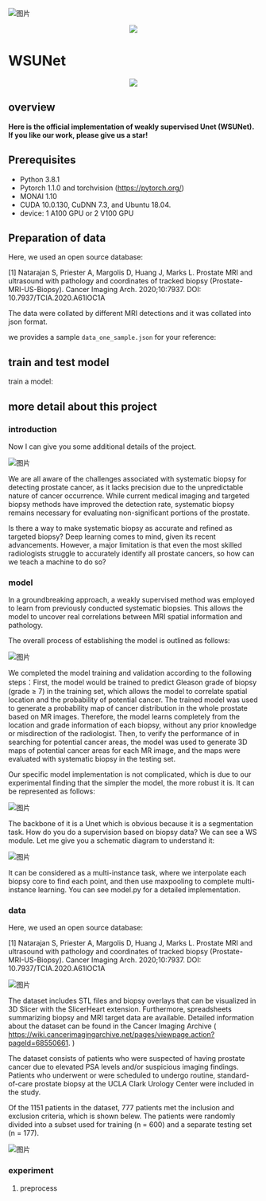 
![图片](https://github.com/Zhengyao0202/weakly_unet_prostate/assets/119670761/6f0c1348-401f-4700-bb4b-a011f179d1c3)

<div align="center"> <img src="https://visitor-badge.glitch.me/badge?page_id=sun0225SUN" /> </div>

# WSUNet

<div align="center"> <img src="https://github-readme-streak-stats.herokuapp.com/?user=sun0225SUN" /> </div>



## overview

**Here is the official implementation of weakly supervised Unet (WSUNet).  If you like our work, please give us a star!**

## Prerequisites
* Python 3.8.1 
* Pytorch 1.1.0 and torchvision (https://pytorch.org/)
* MONAI 1.10
* CUDA 10.0.130, CuDNN 7.3, and Ubuntu 18.04.
* device: 1 A100 GPU or 2 V100 GPU

## Preparation of data
Here, we used an open source database:

[1]	Natarajan S, Priester A, Margolis D, Huang J, Marks L. Prostate MRI and ultrasound with pathology and coordinates of tracked biopsy (Prostate-MRI-US-Biopsy). Cancer Imaging Arch. 2020;10:7937. DOI: 10.7937/TCIA.2020.A61IOC1A

The data were collated by different MRI detections and it was collated into json format. 

we provides a sample  `data_one_sample.json` for your reference:








## train and test model 

train a model:

















## more detail about this project 


### introduction
Now I can give you some additional details of the project.

![图片](https://github.com/Zhengyao0202/weakly_unet_prostate/assets/119670761/11599c5e-f9f3-4507-b413-4e25797db27d)


We are all aware of the challenges associated with systematic biopsy for detecting prostate cancer, as it lacks precision due to the unpredictable nature of cancer occurrence. While current medical imaging and targeted biopsy methods have improved the detection rate, systematic biopsy remains necessary for evaluating non-significant portions of the prostate.

Is there a way to make systematic biopsy as accurate and refined as targeted biopsy? Deep learning comes to mind, given its recent advancements. However, a major limitation is that even the most skilled radiologists struggle to accurately identify all prostate cancers, so how can we teach a machine to do so?


### model

In a groundbreaking approach, a weakly supervised method was employed to learn from previously conducted systematic biopsies. This allows the model to uncover real correlations between MRI spatial information and pathology.

The overall process of establishing the model is outlined as follows:

![图片](https://github.com/Zhengyao0202/weakly_unet_prostate/assets/119670761/1102a412-51fd-4d32-aea7-1da507b4f3b9)

We completed the model training and validation according to the following steps：First, the model would be trained to predict Gleason grade of biopsy (grade ≥ 7) in the training set, which allows the model to correlate spatial location and the probability of potential cancer. The trained model was used to generate a probability map of cancer distribution in the whole prostate based on MR images. Therefore, the model learns completely from the location and grade information of each biopsy, without any prior knowledge or misdirection of the radiologist. Then, to verify the performance of in searching for potential cancer areas, the model was used to generate 3D maps of potential cancer areas for each MR image, and the maps were evaluated with systematic biopsy in the testing set. 

Our specific model implementation is not complicated, which is due to our experimental finding that the simpler the model, the more robust it is.
 It can be represented as follows:

![图片](https://github.com/Zhengyao0202/weakly_unet_prostate/assets/119670761/448a3a57-b924-4b78-897f-b1157dd8b5b1)

The backbone of it is a Unet which is obvious because it is a segmentation task. How do you do a supervision based on biopsy data? We can see a WS module. Let me give you a schematic diagram to understand it:

![图片](https://github.com/Zhengyao0202/weakly_unet_prostate/assets/119670761/dcf75dac-e942-4a8e-a807-1ea1a4e92ac8)

It can be considered as a multi-instance task, where we interpolate each biopsy core to find each point, and then use maxpooling to complete multi-instance learning. You can see model.py for a detailed implementation.

### data

Here, we used an open source database:

[1]	Natarajan S, Priester A, Margolis D, Huang J, Marks L. Prostate MRI and ultrasound with pathology and coordinates of tracked biopsy (Prostate-MRI-US-Biopsy). Cancer Imaging Arch. 2020;10:7937. DOI: 10.7937/TCIA.2020.A61IOC1A

 ![图片](https://github.com/Zhengyao0202/weakly_unet_prostate/assets/119670761/5da70c53-c07c-44b5-83e7-acbb538f5a11)

The dataset includes STL files and biopsy overlays that can be visualized in 3D Slicer with the SlicerHeart extension. Furthermore, spreadsheets summarizing biopsy and MRI target data are available. Detailed information about the dataset can be found in the Cancer Imaging Archive ( https://wiki.cancerimagingarchive.net/pages/viewpage.action?pageId=68550661. )

The dataset consists of patients who were suspected of having prostate cancer due to elevated PSA levels and/or suspicious imaging findings. Patients who underwent or were scheduled to undergo routine, standard-of-care prostate biopsy at the UCLA Clark Urology Center were included in the study.

Of the 1151 patients in the dataset, 777 patients met the inclusion and exclusion criteria, which is shown belew. The patients were randomly divided into a subset used for training (n = 600) and a separate testing set (n = 177). 

![图片](https://github.com/Zhengyao0202/weakly_unet_prostate/assets/119670761/f3915561-e391-42dc-afae-bd22385a4054)

### experiment

1. preprocess





